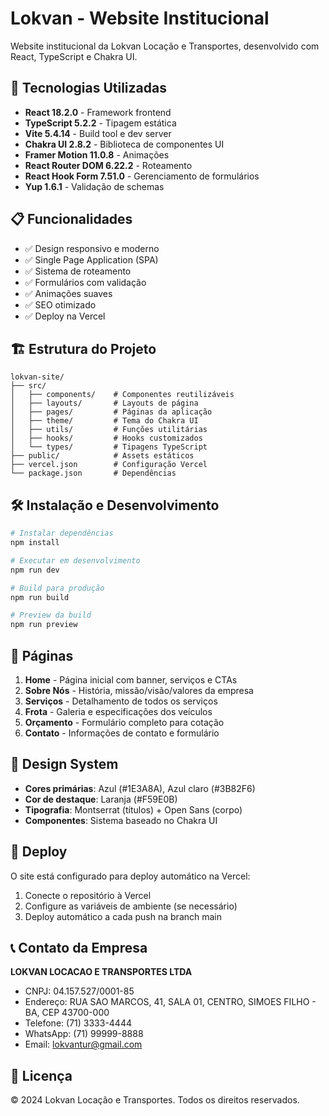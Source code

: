 # Lokvan - Website Institucional

Website institucional da Lokvan Locação e Transportes, desenvolvido com React, TypeScript e Chakra UI.

## 🚀 Tecnologias Utilizadas

- **React 18.2.0** - Framework frontend
- **TypeScript 5.2.2** - Tipagem estática
- **Vite 5.4.14** - Build tool e dev server
- **Chakra UI 2.8.2** - Biblioteca de componentes UI
- **Framer Motion 11.0.8** - Animações
- **React Router DOM 6.22.2** - Roteamento
- **React Hook Form 7.51.0** - Gerenciamento de formulários
- **Yup 1.6.1** - Validação de schemas

## 📋 Funcionalidades

- ✅ Design responsivo e moderno
- ✅ Single Page Application (SPA)
- ✅ Sistema de roteamento
- ✅ Formulários com validação
- ✅ Animações suaves
- ✅ SEO otimizado
- ✅ Deploy na Vercel

## 🏗️ Estrutura do Projeto

```
lokvan-site/
├── src/
│   ├── components/    # Componentes reutilizáveis
│   ├── layouts/       # Layouts de página
│   ├── pages/         # Páginas da aplicação
│   ├── theme/         # Tema do Chakra UI
│   ├── utils/         # Funções utilitárias
│   ├── hooks/         # Hooks customizados
│   └── types/         # Tipagens TypeScript
├── public/            # Assets estáticos
├── vercel.json        # Configuração Vercel
└── package.json       # Dependências
```

## 🛠️ Instalação e Desenvolvimento

```bash
# Instalar dependências
npm install

# Executar em desenvolvimento
npm run dev

# Build para produção
npm run build

# Preview da build
npm run preview
```

## 📱 Páginas

1. **Home** - Página inicial com banner, serviços e CTAs
2. **Sobre Nós** - História, missão/visão/valores da empresa
3. **Serviços** - Detalhamento de todos os serviços
4. **Frota** - Galeria e especificações dos veículos
5. **Orçamento** - Formulário completo para cotação
6. **Contato** - Informações de contato e formulário

## 🎨 Design System

- **Cores primárias**: Azul (#1E3A8A), Azul claro (#3B82F6)
- **Cor de destaque**: Laranja (#F59E0B)
- **Tipografia**: Montserrat (títulos) + Open Sans (corpo)
- **Componentes**: Sistema baseado no Chakra UI

## 🚢 Deploy

O site está configurado para deploy automático na Vercel:

1. Conecte o repositório à Vercel
2. Configure as variáveis de ambiente (se necessário)
3. Deploy automático a cada push na branch main

## 📞 Contato da Empresa

**LOKVAN LOCACAO E TRANSPORTES LTDA**
- CNPJ: 04.157.527/0001-85
- Endereço: RUA SAO MARCOS, 41, SALA 01, CENTRO, SIMOES FILHO - BA, CEP 43700-000
- Telefone: (71) 3333-4444
- WhatsApp: (71) 99999-8888
- Email: lokvantur@gmail.com

## 📄 Licença

© 2024 Lokvan Locação e Transportes. Todos os direitos reservados.